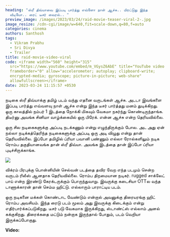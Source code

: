 ```yaml
---
heading: "ஸ்ரீ திவ்யாவை இப்படி பார்த்து எவ்ளோ நாள் ஆச்சு.. மிரட்டுது இந்த
  வீடியோ.. ரைட் டீசர் வைரல்.. "
preview_image: /images/2023/03/24/raid-movie-teaser-viral-2-.jpg
image_resize: /cdn-cgi/image/w=640,fit=scale-down,q=80,f=auto
categories: cinema
authors: Santhosh
tags:
  - Vikram Prabhu
  - Sri Divya
  - Trailer
title: raid-movie-video-viral
code: <iframe width="560" height="315"
  src="https://www.youtube.com/embed/m_VGysZ6AbE" title="YouTube video player"
  frameborder="0" allow="accelerometer; autoplay; clipboard-write;
  encrypted-media; gyroscope; picture-in-picture; web-share"
  allowfullscreen></iframe>
date: 2023-03-24 11:15:57 +0530
---
```

நடிகை ஸ்ரீ திவ்யாக்கு தமிழ் படம் வந்து எதனை வருடங்கள் ஆச்சு. அடடா இவங்களை இப்படி பார்த்து எவ்வளவு நாள் ஆச்சு என்று இந்த டீசர் பார்த்தது மனம் துடிக்கிறது. ஒரு காலத்தில் நம்பர் 1 இடத்தை நோக்கி மிகவும் வேகமா நகர்ந்து கொண்டிருந்தாங்க. திடீர்னு அவங்க சினிமா வாழ்க்கையில் ஒரு பிரேக். என்ன ஆச்சு என்ற தெரியவில்லை.

ஒரு சில நடிகைகளுக்கு அப்படி நடக்கணும் என்று எழுந்திருக்கும் போல. அட அது ஏன் நல்லா நடிக்கத்தெரிந்த நடிகைகளுக்கு அப்படி ஒரு அடி விழுது என்று தான் தெரியவில்லை. இப்போ தமிழில் ப்ரியா பவானி பண்ணும் எல்லா ரோல்களிலும் நடிக ரொம்ப தகுதியானவங்க தான் ஸ்ரீ திவ்யா. அவங்க இடத்தை தான் இப்போ ப்ரியா புடிச்சிருக்காங்க. 

![](/images/2023/03/24/raid-movie-teaser-viral-1-.jpg)

விக்ரம் பிரபுக்கு பொன்னியின் செல்வன் படத்தை தவிர வேற எந்த படமும் சென்ற வருடம் ரிலீஸ் ஆனதாக தெரியவில்லை. ரொம்ப திறமையான நடிகர். rugged சாக்லேட் பாய் என்ற இரண்டு கேரக்டருக்கும் பொருந்துவாறு. இவருக்கு கடைசியா OTTல வந்த டாணாக்காரன் தான் செம்ம ஹிட்டு. எல்லாரும் பாராட்டிய படம்.

ஒரு நடிகனை மக்கள் கொண்டாட வேண்டும் என்றால் அவனுக்கு திரையரங்கு ஹிட் ரொம்ப அவசியம். இந்த ரைடு படம் மூலம் அது இவருக்கு கிடைக்கும் என்று எதிர்பார்க்கப்படுகிறது. டீசர் படு வேகமாக இருக்கிறது, ஸ்டாண்ட்ஸ் எல்லாம் அனல் கக்குகிறது. திரைக்கதை மட்டும் நன்றாக இருந்தால் போதும், படம் வெறியா இருக்கப்போகுது. 

**V﻿ideo:**